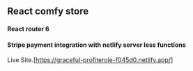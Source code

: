 ## React comfy store

#### React router 6


#### Stripe payment integration with netlify server less functions

Live Site.[https://graceful-profiterole-f045d0.netlify.app/]
